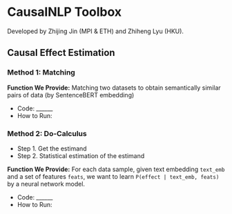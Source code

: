 # CausalNLP Toolbox

Developed by Zhijing Jin (MPI & ETH) and Zhiheng Lyu (HKU).

## Causal Effect Estimation
### Method 1: Matching
**Function We Provide:** Matching two datasets to obtain semantically similar pairs of data (by SentenceBERT embedding)
- Code: ______
- How to Run:

### Method 2: Do-Calculus
- Step 1. Get the estimand
- Step 2. Statistical estimation of the estimand

**Function We Provide:** For each data sample, given text embedding `text_emb` and a set of features `feats`, we want to learn `P(effect | text_emb, feats)` by a neural network model.
- Code: ______
- How to Run:
